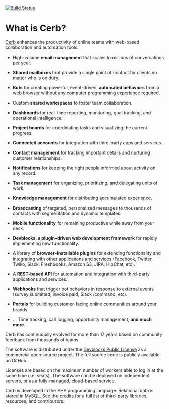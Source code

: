 [![Build Status](https://travis-ci.org/jstanden/cerb.svg)](https://travis-ci.org/jstanden/cerb)

# What is Cerb?

[Cerb](https://cerb.ai/) enhances the productivity of online teams with web-based collaboration and automation tools:

* High-volume __email management__ that scales to millions of conversations per year.

* __Shared mailboxes__ that provide a single point of contact for clients no matter who is on duty.

* __Bots__ for creating powerful, event-driven, __automated behaviors__ from a web browser without any computer programming experience required.

* Custom __shared workspaces__ to foster team collaboration.

* __Dashboards__ for real-time reporting, monitoring, goal tracking, and operational intelligence.

* __Project boards__ for coordinating tasks and visualizing the current progress.

* __Connected accounts__ for integration with third-party apps and services.

* __Contact management__ for tracking important details and nurturing customer relationships.

* __Notifications__ for keeping the right people informed about activity on any record.

* __Task management__ for organizing, prioritizing, and delegating units of work.

* __Knowledge management__ for distributing accumulated experience.

* __Broadcasting__ of targeted, personalized messages to thousands of contacts with segmentation and dynamic templates.

* __Mobile functionality__ for remaining productive while away from your desk.

* __Devblocks, a plugin-driven web development framework__ for rapidly implementing new functionality.

* A library of __browser-installable plugins__ for extending functionality and integrating with other applications and services (Facebook, Twitter, Twilio, Slack, Freshbooks, Amazon S3, JIRA, HipChat, etc).

* A __REST-based API__ for automation and integration with third-party applications and services.

* __Webhooks__ that trigger bot behaviors in response to external events (survey submitted, invoice paid, Slack /command, etc).

* __Portals__ for building customer-facing online communities around your brands.

* ... Time tracking, call logging, opportunity management, __and much more__.

Cerb has continuously evolved for more than 17 years based on community feedback from thousands of teams.

The software is distributed under the [Devblocks Public License](https://cerb.ai/license) as a commercial open source project. The full source code is publicly available on GitHub.

Licenses are based on the maximum number of workers able to log in at the same time (i.e. seats). The software can be deployed on independent servers, or as a fully-managed, cloud-based service.

Cerb is developed in the PHP programming language. Relational data is stored in MySQL. See the [credits](https://cerb.ai/docs/credits) for a full list of third-party libraries, resources, and contributors.